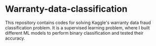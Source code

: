 # Warranty-data-classification
This repository contains codes for solving Kaggle's warranty data fraud classification problem. It is a supervised learning problem, where I built different ML models to perform binary classification and tested their accuracy. 
